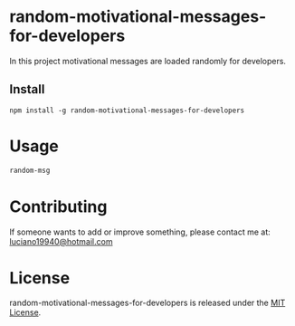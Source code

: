 # random-motivational-messages-for-developers

In this project motivational messages are loaded randomly for developers.

## Install

```npm
npm install -g random-motivational-messages-for-developers
```

# Usage

```bash
random-msg
```

# Contributing
If someone wants to add or improve something, please contact me at: luciano19940@hotmail.com

# License
random-motivational-messages-for-developers is released under the [MIT License](https://opensource.org/licenses/MIT).